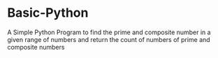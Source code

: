 # Basic-Python
A Simple Python Program to find the prime and composite number in a given range of numbers and return the count of numbers of prime and composite numbers
